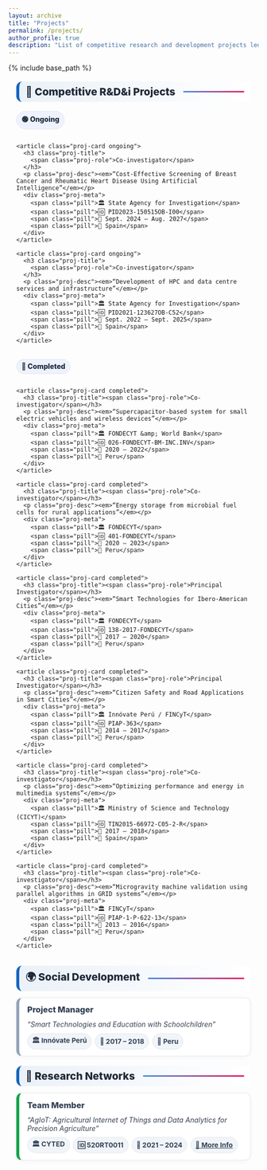 ```yaml
---
layout: archive
title: "Projects"
permalink: /projects/
author_profile: true
description: "List of competitive research and development projects led or co-led by Manuel Castillo-Cara."
---
```


{% include base_path %}

<style>
  :root{
    --ink:#1f2937; --muted:#64748b; --bd:#e5e7eb; --soft:#f8fafc;
    --card:#ffffff; --brand:#1565c0; --brand2:#0b67b8; --pill:#eef2ff;
    --ok:#16a34a; --warn:#f59e0b;
  }

  /* Título de sección con barra (igual que About/Publications) */
  .section h2{
    display:flex;align-items:center;gap:.5rem;
    font-size:1.3rem;font-weight:800;color:var(--ink);
    background:linear-gradient(90deg, rgba(21,101,192,.08), #fff);
    border-left:6px solid var(--brand); border-radius:12px;
    padding:.5rem .8rem; margin:1.2rem 0 .8rem;
  }
  .section h2::after{
    content:""; flex:1; height:3px; margin-left:.5rem;
    background:linear-gradient(to right,#4a90e2,#e91e63); border-radius:2px;
  }

  /* Contenedor general */
  .proj-wrap{max-width:1050px;margin:0 auto;padding:0 1rem}

  /* Cabeceras de subsección (Ongoing/Completed/…): pastilla */
  .subhead{
    display:inline-flex;align-items:center;gap:.5rem;
    background:var(--pill); border:1px solid var(--bd);
    color:#1f2937; font-weight:800; padding:.35rem .6rem; border-radius:999px;
    margin:.3rem 0 .8rem;
  }

  /* Rejilla de tarjetas */
  .proj-grid{
    display:grid; gap:.8rem;
    grid-template-columns:repeat(auto-fit,minmax(320px,1fr));
  }

  /* Tarjeta de proyecto */
  .proj-card{
    border:1px solid var(--bd); border-radius:12px; background:var(--card);
    padding:.85rem 1rem; box-shadow:0 2px 10px rgba(0,0,0,.03);
    display:flex; flex-direction:column; gap:.5rem;
  }
  /* Indicador lateral por estado */
  .proj-card.ongoing{border-left:6px solid var(--ok)}
  .proj-card.completed{border-left:6px solid #94a3b8}

  .proj-title{
    margin:0; color:#111827; font-weight:800; line-height:1.25;
    display:flex; gap:.5rem; align-items:flex-start;
  }
  .proj-role{color:#334155; font-weight:800}
  .proj-meta{
    display:flex; flex-wrap:wrap; gap:.4rem; margin-top:.1rem
  }
  .pill{
    display:inline-flex; align-items:center; gap:.35rem;
    font-size:.85rem; font-weight:700; color:#334155;
    background:#f1f5f9; border:1px solid var(--bd); border-radius:999px;
    padding:.18rem .55rem;
    white-space:nowrap;
  }
  .proj-desc{color:#374151; margin:.15rem 0 0}
</style>

<div class="proj-wrap">

  <div class="section"><h2>🚀 Competitive R&amp;D&amp;i Projects</h2></div>

  <div class="subhead">🟢 Ongoing</div>
  <div class="proj-grid">

    <article class="proj-card ongoing">
      <h3 class="proj-title">
        <span class="proj-role">Co-investigator</span>
      </h3>
      <p class="proj-desc"><em>“Cost-Effective Screening of Breast Cancer and Rheumatic Heart Disease Using Artificial Intelligence”</em></p>
      <div class="proj-meta">
        <span class="pill">🏛️ State Agency for Investigation</span>
        <span class="pill">🆔 PID2023-150515OB-I00</span>
        <span class="pill">📅 Sept. 2024 – Aug. 2027</span>
        <span class="pill">📍 Spain</span>
      </div>
    </article>

    <article class="proj-card ongoing">
      <h3 class="proj-title">
        <span class="proj-role">Co-investigator</span>
      </h3>
      <p class="proj-desc"><em>“Development of HPC and data centre services and infrastructure”</em></p>
      <div class="proj-meta">
        <span class="pill">🏛️ State Agency for Investigation</span>
        <span class="pill">🆔 PID2021-123627OB-C52</span>
        <span class="pill">📅 Sept. 2022 – Sept. 2025</span>
        <span class="pill">📍 Spain</span>
      </div>
    </article>

  </div>

  <div class="subhead" style="margin-top:1rem">🔵 Completed</div>
  <div class="proj-grid">

    <article class="proj-card completed">
      <h3 class="proj-title"><span class="proj-role">Co-investigator</span></h3>
      <p class="proj-desc"><em>“Supercapacitor-based system for small electric vehicles and wireless devices”</em></p>
      <div class="proj-meta">
        <span class="pill">🏛️ FONDECYT &amp; World Bank</span>
        <span class="pill">🆔 026-FONDECYT-BM-INC.INV</span>
        <span class="pill">📅 2020 – 2022</span>
        <span class="pill">📍 Peru</span>
      </div>
    </article>

    <article class="proj-card completed">
      <h3 class="proj-title"><span class="proj-role">Co-investigator</span></h3>
      <p class="proj-desc"><em>“Energy storage from microbial fuel cells for rural applications”</em></p>
      <div class="proj-meta">
        <span class="pill">🏛️ FONDECYT</span>
        <span class="pill">🆔 401-FONDECYT</span>
        <span class="pill">📅 2020 – 2023</span>
        <span class="pill">📍 Peru</span>
      </div>
    </article>

    <article class="proj-card completed">
      <h3 class="proj-title"><span class="proj-role">Principal Investigator</span></h3>
      <p class="proj-desc"><em>“Smart Technologies for Ibero-American Cities”</em></p>
      <div class="proj-meta">
        <span class="pill">🏛️ FONDECYT</span>
        <span class="pill">🆔 138-2017-FONDECYT</span>
        <span class="pill">📅 2017 – 2020</span>
        <span class="pill">📍 Peru</span>
      </div>
    </article>

    <article class="proj-card completed">
      <h3 class="proj-title"><span class="proj-role">Principal Investigator</span></h3>
      <p class="proj-desc"><em>“Citizen Safety and Road Applications in Smart Cities”</em></p>
      <div class="proj-meta">
        <span class="pill">🏛️ Innóvate Perú / FINCyT</span>
        <span class="pill">🆔 PIAP-363</span>
        <span class="pill">📅 2014 – 2017</span>
        <span class="pill">📍 Peru</span>
      </div>
    </article>

    <article class="proj-card completed">
      <h3 class="proj-title"><span class="proj-role">Co-investigator</span></h3>
      <p class="proj-desc"><em>“Optimizing performance and energy in multimedia systems”</em></p>
      <div class="proj-meta">
        <span class="pill">🏛️ Ministry of Science and Technology (CICYT)</span>
        <span class="pill">🆔 TIN2015-66972-C05-2-R</span>
        <span class="pill">📅 2017 – 2018</span>
        <span class="pill">📍 Spain</span>
      </div>
    </article>

    <article class="proj-card completed">
      <h3 class="proj-title"><span class="proj-role">Co-investigator</span></h3>
      <p class="proj-desc"><em>“Microgravity machine validation using parallel algorithms in GRID systems”</em></p>
      <div class="proj-meta">
        <span class="pill">🏛️ FINCyT</span>
        <span class="pill">🆔 PIAP-1-P-622-13</span>
        <span class="pill">📅 2013 – 2016</span>
        <span class="pill">📍 Peru</span>
      </div>
    </article>

  </div>

  <div class="section"><h2>🌍 Social Development</h2></div>
  <div class="proj-grid">
    <article class="proj-card completed">
      <h3 class="proj-title"><span class="proj-role">Project Manager</span></h3>
      <p class="proj-desc"><em>“Smart Technologies and Education with Schoolchildren”</em></p>
      <div class="proj-meta">
        <span class="pill">🏛️ Innóvate Perú</span>
        <span class="pill">📅 2017 – 2018</span>
        <span class="pill">📍 Peru</span>
      </div>
    </article>
  </div>

  <div class="section"><h2>🔗 Research Networks</h2></div>
  <div class="proj-grid">
    <article class="proj-card ongoing">
      <h3 class="proj-title"><span class="proj-role">Team Member</span></h3>
      <p class="proj-desc"><em>“AgIoT: Agricultural Internet of Things and Data Analytics for Precision Agriculture”</em></p>
      <div class="proj-meta">
        <span class="pill">🏛️ CYTED</span>
        <span class="pill">🆔 520RT0011</span>
        <span class="pill">📅 2021 – 2024</span>
        <a class="pill" href="http://www.cyted.org/AgIoT" target="_blank" rel="noopener">🔗 More Info</a>
      </div>
    </article>
  </div>

</div>